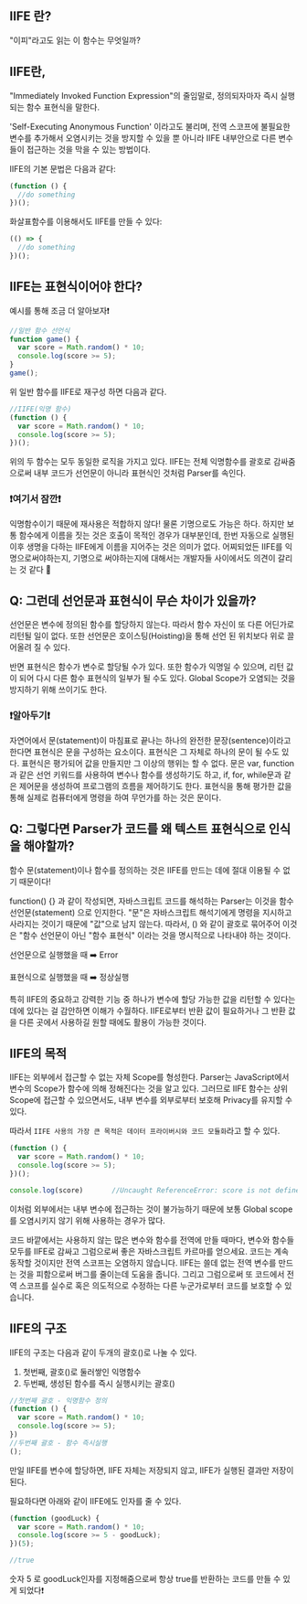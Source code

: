 ## IIFE 란?
"이피"라고도 읽는 이 함수는 무엇일까?

## IIFE란,
"Immediately Invoked Function Expression"의 줄임말로,
정의되자마자 즉시 실행되는 함수 표현식을 말한다.

'Self-Executing Anonymous Function' 이라고도 불리며,
전역 스코프에 불필요한 변수를 추가해서 오염시키는 것을 방지할 수 있을 뿐 아니라 IIFE 내부안으로 다른 변수들이 접근하는 것을 막을 수 있는 방법이다.

IIFE의 기본 문법은 다음과 같다:
```javascript
(function () {
  //do something 
})();
```
화살표함수를 이용해서도 IIFE를 만들 수 있다:

```javascript
(() => {
  //do something 
})();
```
## IIFE는 표현식이어야 한다?
예시를 통해 조금 더 알아보자❗️

```javascript
//일반 함수 선언식 
function game() {
  var score = Math.random() * 10;
  console.log(score >= 5);
}
game();
```
위 일반 함수를 IIFE로 재구성 하면 다음과 같다.

```javascript
//IIFE(익명 함수)
(function () {
  var score = Math.random() * 10;
  console.log(score >= 5);
})();
```
위의 두 함수는 모두 동일한 로직을 가지고 있다.
IIFE는 전체 익명함수를 괄호로 감싸줌으로써 내부 코드가 선언문이 아니라 표현식인 것처럼 Parser를 속인다.

### ❗️여기서 잠깐❗️
익명함수이기 때문에 재사용은 적합하지 않다! 물론 기명으로도 가능은 하다.
하지만 보통 함수에게 이름을 짓는 것은 호출이 목적인 경우가 대부분인데,
한번 자동으로 실행된 이후 생명을 다하는 IIFE에게 이름을 지어주는 것은 의미가 없다.
어찌되었든 IIFE를 익명으로써야하는지, 기명으로 써야하는지에 대해서는 개발자들 사이에서도 의견이 갈리는 것 같다 🤔

## Q: 그런데 선언문과 표현식이 무슨 차이가 있을까?
선언문은 변수에 정의된 함수를 할당하지 않는다. 따라서 함수 자신이 또 다른 어딘가로 리턴될 일이 없다. 또한 선언문은 호이스팅(Hoisting)을 통해 선언 된 위치보다 위로 끌어올려 질 수 있다.

반면 표현식은 함수가 변수로 할당될 수가 있다. 또한 함수가 익명일 수 있으며, 리턴 값이 되어 다시 다른 함수 표현식의 일부가 될 수도 있다. Global Scope가 오염되는 것을 방지하기 위해 쓰이기도 한다.

### ❗️알아두기❗️
자연어에서 문(statement)이 마침표로 끝나는 하나의 완전한 문장(sentence)이라고 한다면 표현식은 문을 구성하는 요소이다. 표현식은 그 자체로 하나의 문이 될 수도 있다. 표현식은 평가되어 값을 만들지만 그 이상의 행위는 할 수 없다. 문은 var, function과 같은 선언 키워드를 사용하여 변수나 함수를 생성하기도 하고, if, for, while문과 같은 제어문을 생성하여 프로그램의 흐름을 제어하기도 한다. 표현식을 통해 평가한 값을 통해 실제로 컴퓨터에게 명령을 하여 무언가를 하는 것은 문이다.

## Q: 그렇다면 Parser가 코드를 왜 텍스트 표현식으로 인식을 해야할까?
함수 문(statement)이나 함수를 정의하는 것은 IIFE를 만드는 데에 절대 이용될 수 없기 때문이다!

function() {} 과 같이 작성되면, 자바스크립트 코드를 해석하는 Parser는
이것을 함수 선언문(statement) 으로 인지한다.
"문"은 자바스크립트 해석기에게 명령을 지시하고 사라지는 것이기 때문에 "값"으로 남지 않는다.
따라서, () 와 같이 괄호로 묶어주어 이것은 "함수 선언문이 아닌 "함수 표현식" 이라는 것을
명시적으로 나타내야 하는 것이다.

선언문으로 실행했을 때 ➡️ Error

표현식으로 실행했을 때 ➡️ 정상실행


특히 IIFE의 중요하고 강력한 기능 중 하나가 변수에 할당 가능한 값을 리턴할 수 있다는 데에 있다는 걸 감안하면 이해가 수월하다.
IIFE로부터 반환 값이 필요하거나 그 반환 값을 다른 곳에서 사용하길 원할 때에도 활용이 가능한 것이다.

## IIFE의 목적
IIFE는 외부에서 접근할 수 없는 자체 Scope를 형성한다.
Parser는 JavaScript에서 변수의 Scope가 함수에 의해 정해진다는 것을 알고 있다. 그러므로 IIFE 함수는 상위 Scope에 접근할 수 있으면서도, 내부 변수를 외부로부터 보호해 Privacy를 유지할 수 있다.

따라서 `IIFE 사용의 가장 큰 목적은 데이터 프라이버시와 코드 모듈화`라고 할 수 있다.

```javascript
(function () {
  var score = Math.random() * 10;
  console.log(score >= 5);
})();

console.log(score)       //Uncaught ReferenceError: score is not defined
```
이처럼 외부에서는 내부 변수에 접근하는 것이 불가능하기 때문에
보통 Global scope를 오염시키지 않기 위해 사용하는 경우가 많다.

코드 바깥에서는 사용하지 않는 많은 변수와 함수를 전역에 만들 때마다, 변수와 함수들 모두를 IIFE로 감싸고 그럼으로써 좋은 자바스크립트 카르마를 얻으세요.
코드는 계속 동작할 것이지만 전역 스코프는 오염하지 않습니다. IIFE는 쓸데 없는 전역 변수를 만드는 것을 피함으로써 버그를 줄이는데 도움을 줍니다.
그리고 그럼으로써 또 코드에서 전역 스코프를 실수로 혹은 의도적으로 수정하는 다른 누군가로부터 코드를 보호할 수 있습니다.

## IIFE의 구조
IIFE의 구조는 다음과 같이 두개의 괄호()로 나눌 수 있다.
1. 첫번째, 괄호()로 둘러쌓인 익명함수
2. 두번째, 생성된 함수를 즉시 실행시키는 괄호()

```javascript
//첫번째 괄호 - 익명함수 정의
(function () {
  var score = Math.random() * 10;
  console.log(score >= 5);
})
//두번째 괄호 - 함수 즉시실행
();
```
만일 IIFE를 변수에 할당하면, IIFE 자체는 저장되지 않고, IIFE가 실행된 결과만 저장이 된다.

필요하다면 아래와 같이 IIFE에도 인자를 줄 수 있다.

```javascript
(function (goodLuck) {
  var score = Math.random() * 10;
  console.log(score >= 5 - goodLuck);
})(5);                    

//true
```
숫자 5 로 goodLuck인자를 지정해줌으로써 항상 true를 반환하는 코드를 만들 수 있게 되었다❗️